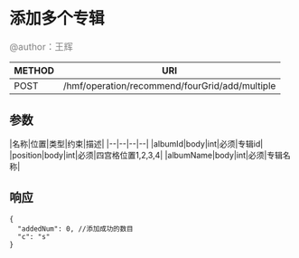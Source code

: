 
# 添加多个专辑
<font color="gray" size="3">@author：王辉</font>

|METHOD|URI|
|--|--|
|POST|/hmf/operation/recommend/fourGrid/add/multiple|

## 参数

|名称|位置|类型|约束|描述|
|--|--|--|--|
|albumId|body|int|必须|专辑id|
|position|body|int|必须|四宫格位置1,2,3,4|
|albumName|body|int|必须|专辑名称|

## 响应
```
{
  "addedNum": 0, //添加成功的数目
  "c": "s"
}
```
